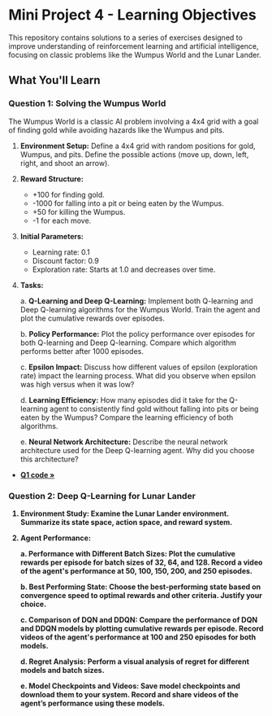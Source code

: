 # Mini Project 4 - Learning Objectives

This repository contains solutions to a series of exercises designed to improve understanding of reinforcement learning and artificial intelligence, focusing on classic problems like the Wumpus World and the Lunar Lander.

## What You'll Learn

### Question 1: Solving the Wumpus World

The Wumpus World is a classic AI problem involving a 4x4 grid with a goal of finding gold while avoiding hazards like the Wumpus and pits.

1. **Environment Setup:** Define a 4x4 grid with random positions for gold, Wumpus, and pits. Define the possible actions (move up, down, left, right, and shoot an arrow).

2. **Reward Structure:**
   - +100 for finding gold.
   - -1000 for falling into a pit or being eaten by the Wumpus.
   - +50 for killing the Wumpus.
   - -1 for each move.

3. **Initial Parameters:**
   - Learning rate: 0.1
   - Discount factor: 0.9
   - Exploration rate: Starts at 1.0 and decreases over time.

4. **Tasks:**

   a. **Q-Learning and Deep Q-Learning:** Implement both Q-learning and Deep Q-learning algorithms for the Wumpus World. Train the agent and plot the cumulative rewards over episodes.

   b. **Policy Performance:** Plot the policy performance over episodes for both Q-learning and Deep Q-learning. Compare which algorithm performs better after 1000 episodes.

   c. **Epsilon Impact:** Discuss how different values of epsilon (exploration rate) impact the learning process. What did you observe when epsilon was high versus when it was low?

   d. **Learning Efficiency:** How many episodes did it take for the Q-learning agent to consistently find gold without falling into pits or being eaten by the Wumpus? Compare the learning efficiency of both algorithms.

   e. **Neural Network Architecture:** Describe the neural network architecture used for the Deep Q-learning agent. Why did you choose this architecture?

- <a href="https://github.com/shimanaseri/ML-coarse/blob/main/Mini%20Projects/Mini%20Project%204/q1.ipynb"><strong>Q1 code »</a>

### Question 2: Deep Q-Learning for Lunar Lander

1. **Environment Study:** Examine the Lunar Lander environment. Summarize its state space, action space, and reward system.

2. **Agent Performance:**

   a. **Performance with Different Batch Sizes:** Plot the cumulative rewards per episode for batch sizes of 32, 64, and 128. Record a video of the agent's performance at 50, 100, 150, 200, and 250 episodes.

   b. **Best Performing State:** Choose the best-performing state based on convergence speed to optimal rewards and other criteria. Justify your choice.

   c. **Comparison of DQN and DDQN:** Compare the performance of DQN and DDQN models by plotting cumulative rewards per episode. Record videos of the agent's performance at 100 and 250 episodes for both models.

   d. **Regret Analysis:** Perform a visual analysis of regret for different models and batch sizes.

   e. **Model Checkpoints and Videos:** Save model checkpoints and download them to your system. Record and share videos of the agent’s performance using these models.

